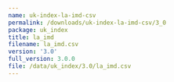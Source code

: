 ```yaml
---
name: uk-index-la-imd-csv
permalink: /downloads/uk-index-la-imd-csv/3_0
package: uk_index
title: la_imd
filename: la_imd.csv
version: '3.0'
full_version: 3.0.0
file: /data/uk_index/3.0/la_imd.csv
---
```

